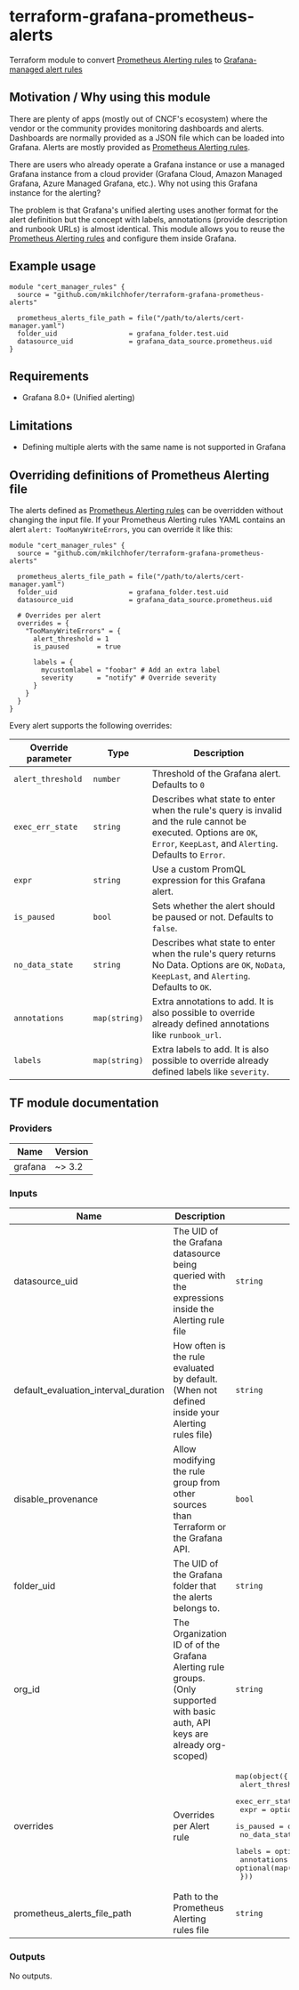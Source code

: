 # terraform-grafana-prometheus-alerts

Terraform module to convert [Prometheus Alerting rules] to [Grafana-managed alert rules]

## Motivation / Why using this module

There are plenty of apps (mostly out of CNCF's ecosystem) where the vendor or the community provides monitoring dashboards
and alerts. Dashboards are normally provided as a JSON file which can be loaded into Grafana. Alerts are mostly provided
as [Prometheus Alerting rules].

There are users who already operate a Grafana instance or use a managed Grafana instance from a cloud provider (Grafana
Cloud, Amazon Managed Grafana, Azure Managed Grafana, etc.). Why not using this Grafana instance for the
alerting?

The problem is that Grafana's unified alerting uses another format for the alert definition but the concept with labels,
annotations (provide description and runbook URLs) is almost identical.
This module allows you to reuse the [Prometheus Alerting rules] and configure them inside Grafana.

## Example usage

```hcl
module "cert_manager_rules" {
  source = "github.com/mkilchhofer/terraform-grafana-prometheus-alerts"

  prometheus_alerts_file_path = file("/path/to/alerts/cert-manager.yaml")
  folder_uid                  = grafana_folder.test.uid
  datasource_uid              = grafana_data_source.prometheus.uid
}
```

## Requirements

- Grafana 8.0+ (Unified alerting)

## Limitations

- Defining multiple alerts with the same name is not supported in Grafana

## Overriding definitions of Prometheus Alerting file

The alerts defined as [Prometheus Alerting rules] can be overridden without changing the input file.
If your Prometheus Alerting rules YAML contains an alert `alert: TooManyWriteErrors`, you can override it like this:

```hcl
module "cert_manager_rules" {
  source = "github.com/mkilchhofer/terraform-grafana-prometheus-alerts"

  prometheus_alerts_file_path = file("/path/to/alerts/cert-manager.yaml")
  folder_uid                  = grafana_folder.test.uid
  datasource_uid              = grafana_data_source.prometheus.uid

  # Overrides per alert
  overrides = {
    "TooManyWriteErrors" = {
      alert_threshold = 1
      is_paused       = true

      labels = {
        mycustomlabel = "foobar" # Add an extra label
        severity      = "notify" # Override severity
      }
    }
  }
}
```

Every alert supports the following overrides:

| Override parameter | Type          | Description |
|--------------------|---------------|-------------|
| `alert_threshold`  | `number`      | Threshold of the Grafana alert. Defaults to `0` |
| `exec_err_state`   | `string`      | Describes what state to enter when the rule's query is invalid and the rule cannot be executed. Options are `OK`, `Error`, `KeepLast`, and `Alerting`. Defaults to `Error`. |
| `expr`             | `string`      | Use a custom PromQL expression for this Grafana alert. |
| `is_paused`        | `bool`        | Sets whether the alert should be paused or not. Defaults to `false`. |
| `no_data_state`    | `string`      | Describes what state to enter when the rule's query returns No Data. Options are `OK`, `NoData`, `KeepLast`, and `Alerting`. Defaults to `OK`. |
| `annotations`      | `map(string)` | Extra annotations to add. It is also possible to override already defined annotations like `runbook_url`. |
| `labels`           | `map(string)` | Extra labels to add. It is also possible to override already defined labels like `severity`. |


## TF module documentation

<!-- BEGIN_TF_DOCS -->
### Providers

| Name | Version |
|------|---------|
| grafana | ~> 3.2 |

### Inputs

| Name | Description | Type | Default | Required |
|------|-------------|------|---------|:--------:|
| datasource\_uid | The UID of the Grafana datasource being queried with the expressions inside the Alerting rule file | `string` | n/a | yes |
| default\_evaluation\_interval\_duration | How often is the rule evaluated by default. (When not defined inside your Alerting rules file) | `string` | `"5m"` | no |
| disable\_provenance | Allow modifying the rule group from other sources than Terraform or the Grafana API. | `bool` | `false` | no |
| folder\_uid | The UID of the Grafana folder that the alerts belongs to. | `string` | n/a | yes |
| org\_id | The Organization ID of of the Grafana Alerting rule groups. (Only supported with basic auth, API keys are already org-scoped) | `string` | `null` | no |
| overrides | Overrides per Alert rule | <pre>map(object({<br>    alert_threshold = optional(number)<br>    exec_err_state  = optional(string)<br>    expr            = optional(string)<br>    is_paused       = optional(bool)<br>    no_data_state   = optional(string)<br>    labels          = optional(map(string))<br>    annotations     = optional(map(string))<br>  }))</pre> | `{}` | no |
| prometheus\_alerts\_file\_path | Path to the Prometheus Alerting rules file | `string` | n/a | yes |

### Outputs

No outputs.
<!-- END_TF_DOCS -->

[Grafana-managed alert rules]: https://grafana.com/docs/grafana/latest/alerting/fundamentals/alert-rules/#grafana-managed-alert-rules
[Prometheus Alerting rules]: https://prometheus.io/docs/prometheus/latest/configuration/alerting_rules/
